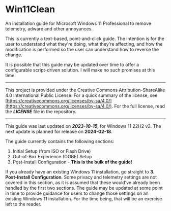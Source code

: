 # Win11Clean
An installation guide for Microsoft Windows 11 Professional to remove telemetry, adware and other annoyances.

This is currently a text-based, point-and-click guide.  The intention is for the user to understand what they're doing, what they're affecting, and how the modification is performed so the user can understand how to reverse the change.

It is possible that this guide may be updated over time to offer a configurable script-driven solution.  I will make no such promises at this time.

- - - - - 

This project is provided under the Creative Commons Attribution-ShareAlike 4.0 International Public License.  For a quick summary of the license, see [https://creativecommons.org/licenses/by-sa/4.0/](https://creativecommons.org/licenses/by-sa/4.0/).  For the full license, read the ***LICENSE*** file in the repository.

- - - - -

This guide was last updated on ***2023-10-15***, for Windows 11 22H2 v2.  The next update is planned for release on **2024-02-18**.

The guide currently contains the following sections:

1. Initial Setup (from ISO or Flash Drive)
2. Out-of-Box Experience (OOBE) Setup
3. Post-Install Configuration - **This is the bulk of the guide!**

If you already have an existing Windows 11 installation, go straight to **3. Post-Install Configuration**.  Some privacy and telemetry settings are not covered in this section, as it is assumed that these would've already been handled by the first two sections.  The guide may be updated at some point in time to provide guidance for users to change those settings on an existing Windows 11 installation.  For the time being, that will be an exercise left to the reader.
